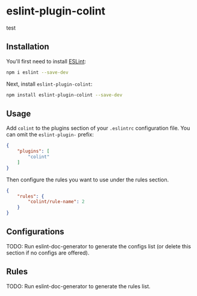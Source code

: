 # eslint-plugin-colint

test

## Installation

You'll first need to install [ESLint](https://eslint.org/):

```sh
npm i eslint --save-dev
```

Next, install `eslint-plugin-colint`:

```sh
npm install eslint-plugin-colint --save-dev
```

## Usage

Add `colint` to the plugins section of your `.eslintrc` configuration file. You can omit the `eslint-plugin-` prefix:

```json
{
    "plugins": [
        "colint"
    ]
}
```


Then configure the rules you want to use under the rules section.

```json
{
    "rules": {
        "colint/rule-name": 2
    }
}
```



## Configurations

<!-- begin auto-generated configs list -->
TODO: Run eslint-doc-generator to generate the configs list (or delete this section if no configs are offered).
<!-- end auto-generated configs list -->



## Rules

<!-- begin auto-generated rules list -->
TODO: Run eslint-doc-generator to generate the rules list.
<!-- end auto-generated rules list -->


